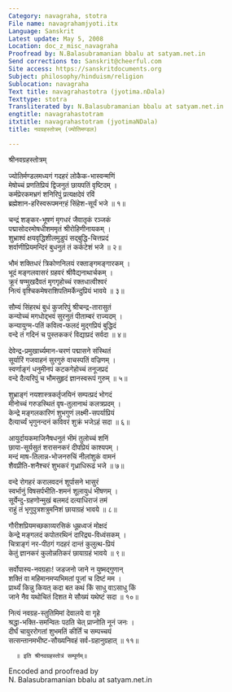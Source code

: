 ```yaml
---
Category: navagraha, stotra
File name: navagrahamjyoti.itx
Language: Sanskrit
Latest update: May 5, 2008
Location: doc_z_misc_navagraha
Proofread by: N.Balasubramanian bbalu at satyam.net.in
Send corrections to: Sanskrit@cheerful.com
Site access: https://sanskritdocuments.org
Subject: philosophy/hinduism/religion
Sublocation: navagraha
Text title: navagrahastotra (jyotima.nDala)
Texttype: stotra
Transliterated by: N.Balasubramanian bbalu at satyam.net.in
engtitle: navagrahastotram
itxtitle: navagrahastotram (jyotimaNDala)
title: नवग्रहस्तोत्रम् (ज्योतिमण्डल)

---
```

  
 श्रीनवग्रहस्तोत्रम्   
  
ज्योतिर्मण्डलमध्यगं गदहरं लोकैक-भास्वन्मणिं  
     मेषोच्चं प्रणतिप्रियं द्विजनुतं छायपतिं वृष्टिदम् ।  
कर्मप्रेरकमभ्रगं शनिरिपुं प्रत्यक्षदेवं रविं  
     ब्रह्मेशान-हरिस्वरूपमनग़्हं सिंहेश-सूर्यं भजे ॥ १॥  
  
चन्द्रं शङ्कर-भूषणं मृगधरं जैवातृकं रञ्जकं  
     पद्मासोदरमोषधीशममृतं श्रीरोहिणीनायकम् ।  
शुभ्राश्वं क्षयवृद्धिशीलमुडुपं सद्बुद्धि-चित्तप्रदं  
     शर्वाणीप्रियमन्दिरं बुधनुतं तं कर्कटेशं भजे ॥ २॥  
  
भौमं शक्तिधरं त्रिकोणनिलयं रक्ताङ्गमङ्गारकम् ।  
     भूदं मङ्गलवासरं ग्रहवरं श्रीवैद्यनाथार्चकम् ।  
क्रूरं षण्मुखदैवतं मृगगृहोच्चं रक्तधात्वीश्वरं  
     नित्यं वृश्चिकमेषराशिपतिमर्केन्दुप्रियं भावये ॥ ३॥  
  
सौम्यं सिंहरथं बुधं कुजरिपुं श्रीचन्द्र-तारासुतं  
     कन्योच्चं मगधोद्भवं सुरनुतं पीताम्बरं राज्यदम् ।  
कन्यायुग्म-पतिं कवित्व-फलदं मुद्गप्रियं बुद्धिदं  
     वन्दे तं गदिनं च पुस्तककरं विद्याप्रदं सर्वदा ॥ ४॥  
  
देवेन्द्र-प्रमुखार्च्यमान-चरणं पद्मासने संस्थितं  
     सूर्यारिं गजवाहनं सुरगुरुं वाचस्पतिं वज्रिणम् ।  
स्वर्णाङ्गं धनुमीनपं कटकगेहोच्चं तनूजप्रदं  
     वन्दे दैत्यरिपुं च भौमसुहृदं ज्ञानस्वरूपं गुरुम् ॥ ५॥  
  
शुभ्राङ्गं नयशास्त्रकर्तृजयिनं सम्पत्प्रदं भोगदं  
     मीनोच्चं गरुडस्थितं वृष-तुलानाथं कलत्रप्रदम् ।  
केन्द्रे मङ्गलकारिणं शुभगुणं लक्ष्मी-सपर्याप्रियं  
     दैत्यार्च्यं भृगुनन्दनं कविवरं शुक्रं भजेऽहं सदा ॥ ६॥  
  
आयुर्दायकमाजिनैषधनुतं भीमं तुलोच्चं शनिं  
     छाया-सूर्यसुतं शरासनकरं दीपप्रियं काश्यपम् ।  
मन्दं माष-तिलान्न-भोजनरुचिं नीलांशुकं वामनं  
     शैवप्रीति-शनैश्चरं शुभकरं गृध्राधिरूढं भजे ॥ ७॥  
  
वन्दे रोगहरं करालवदनं शूर्पासने भासुरं  
     स्वर्भानुं विषसर्पभीति-शमनं शूलायुधं भीषणम् ।  
सूर्येन्दु-ग्रहणोन्मुखं बलमदं दत्याधिराजं तमं  
     राहुं तं भृगुपुत्रशत्रुमनिशं छायाग्रहं भावये ॥ ८॥  
  
गौरीशप्रियमच्छकाव्यरसिकं धूम्रध्वजं मोक्षदं  
     केन्द्रे मङ्गलदं कपोतरथिनं दारिद्र्य-विध्वंसकम् ।  
चित्राङ्गं नर-पीठगं गदहरं दान्तं कुलुत्थ-प्रियं  
     केतुं ज्ञानकरं कुलोन्नतिकरं छायाग्रहं भावये ॥ ९॥  
  
सर्वोपास्य-नवग्रहाः! जडजनो जाने न युष्मद्गुणान्  
     शक्तिं वा महिमानमप्यभिमतां पूजां च दिष्टं मम ।  
प्रार्थ्यं किन्नु कियत् कदा बत कथं किं साधु वाऽसाधु किं  
     जाने नैव यथोचितं दिशत मे सौख्यं यथेष्टं सदा ॥ १०॥  
  
नित्यं नवग्रह-स्तुतिमिमां देवालये वा गृहे  
     श्रद्धा-भक्ति-समन्वितः पठति चेत् प्राप्नोति नूनं जनः ।  
दीर्घं चायुररोगतां शुभमतिं कीर्तिं च सम्पच्चयं  
     सत्सन्तानमभीष्ट-सौख्यनिवहं सर्व-ग्रहानुग्रहात् ॥ ११॥  
  
      ॥ इति श्रीनवग्रहस्तोत्रं सम्पूर्णम्॥  
  
  
Encoded and proofread by  
N. Balasubramanian bbalu at satyam.net.in  
  
